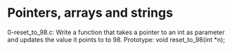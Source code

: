# Pointers, arrays and strings

0-reset_to_98.c: Write a function that takes a pointer to an int as parameter and updates the value it points to to 98.
Prototype: void reset_to_98(int *n);


